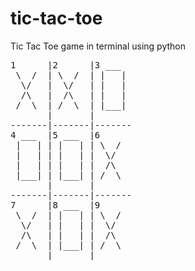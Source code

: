 # tic-tac-toe
Tic Tac Toe game in terminal using python

<pre style="align=center">
1      |2      |3 ___  
 \  /  | \  /  | |   | 
  \/   |  \/   | |   | 
  /\   |  /\   | |   | 
 /  \  | /  \  | |___| 
       |       |       
-------|-------|-------
4 ___  |5 ___  |6      
 |   | | |   | | \  /  
 |   | | |   | |  \/   
 |   | | |   | |  /\   
 |___| | |___| | /  \  
       |       |       
-------|-------|-------
7      |8 ___  |9      
 \  /  | |   | | \  /  
  \/   | |   | |  \/   
  /\   | |   | |  /\   
 /  \  | |___| | /  \  
       |       |       
</pre>

